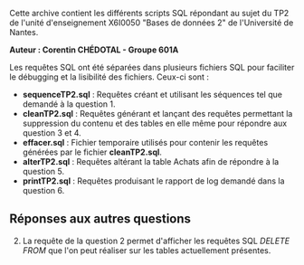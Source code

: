 Cette archive contient les différents scripts SQL répondant au sujet du TP2 de l'unité d'enseignement X6I0050 "Bases de données 2" de l'Université de Nantes.

**Auteur : Corentin CHÉDOTAL - Groupe 601A**

Les requêtes SQL ont été séparées dans plusieurs fichiers SQL pour faciliter le débugging et la lisibilité des fichiers. Ceux-ci sont :
- **sequenceTP2.sql** : Requêtes créant et utilisant les séquences tel que demandé à la question 1.
- **cleanTP2.sql** : Requêtes générant et lançant des requêtes permettant la suppression du contenu et des tables en elle même pour répondre aux question 3 et 4.
- **effacer.sql** : Fichier temporaire utilisés pour contenir les requêtes générées par le fichier **cleanTP2.sql**.
- **alterTP2.sql** : Requêtes altérant la table Achats afin de répondre à la question 5.
- **printTP2.sql** : Requêtes produisant le rapport de log demandé dans la question 6.

## Réponses aux autres questions

2. La requête de la question 2 permet d'afficher les requêtes SQL *DELETE FROM* que l'on peut réaliser sur les tables actuellement présentes.
